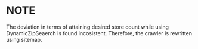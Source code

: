 # NOTE
The deviation in terms of attaining desired store count while using DynamicZipSeaerch is found incosistent. 
Therefore, the crawler is rewritten using sitemap. 

